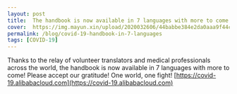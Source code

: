```yaml
---
layout: post
title:  The handbook is now available in 7 languages with more to come! 
cover:  https://img.mayun.xin/upload/2020032606/44babbe384e2da0aaa9f44cd5a9744ce.png
permalink: /blog/covid-19-handbook-in-7-languages
tags: [COVID-19]
---
```


Thanks to the relay of volunteer translators and medical professionals across the world, the handbook is now available in 7 languages with more to come! Please accept our gratitude! One world, one fight! [https://covid-19.alibabacloud.com](https://covid-19.alibabacloud.com)